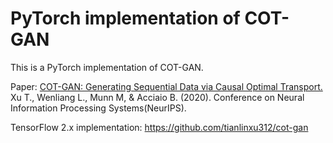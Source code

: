 #  PyTorch implementation of COT-GAN
This is a PyTorch implementation of COT-GAN. 

Paper: [COT-GAN: Generating Sequential Data via Causal Optimal Transport.](https://papers.nips.cc/paper/2020/file/641d77dd5271fca28764612a028d9c8e-Paper.pdf) Xu T., Wenliang L., Munn M, & Acciaio B. (2020). Conference on Neural Information Processing Systems(NeurIPS).

TensorFlow 2.x implementation: https://github.com/tianlinxu312/cot-gan
